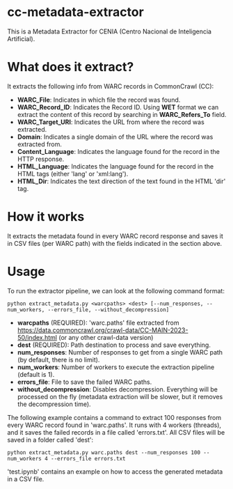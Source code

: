 # cc-metadata-extractor
This is a Metadata Extractor for CENIA (Centro Nacional de Inteligencia Artificial).

# What does it extract?
It extracts the following info from WARC records in CommonCrawl (CC):
- **WARC_File**: Indicates in which file the record was found.
- **WARC_Record_ID**: Indicates the Record ID. Using **WET** format we can extract the content of this record by searching in **WARC_Refers_To** field.
- **WARC_Target_URI**: Indicates the URL from where the record was extracted.
- **Domain**: Indicates a single domain of the URL where the record was extracted from.
- **Content_Language**: Indicates the language found for the record in the HTTP response.
- **HTML_Language**: Indicates the language found for the record in the HTML tags (either 'lang' or 'xml:lang').
- **HTML_Dir**: Indicates the text direction of the text found in the HTML 'dir' tag.

# How it works
It extracts the metadata found in every WARC record response and saves it in CSV files (per WARC path) with the fields indicated in the section above.

# Usage
To run the extractor pipeline, we can look at the following command format:
~~~
python extract_metadata.py <warcpaths> <dest> [--num_responses, --num_workers, --errors_file, --without_decompression]
~~~

- **warcpaths** (REQUIRED): 'warc.paths' file extracted from https://data.commoncrawl.org/crawl-data/CC-MAIN-2023-50/index.html (or any other crawl-data version)
- **dest** (REQUIRED): Path destination to process and save everything.
- **num_responses**: Number of responses to get from a single WARC path (by default, there is no limit).
- **num_workers**: Number of workers to execute the extraction pipeline (default is 1).
- **errors_file**: File to save the failed WARC paths.
- **without_decompression**: Disables decompression. Everything will be processed on the fly (metadata extraction will be slower, but it removes the decompression time).

The following example contains a command to extract 100 responses from every WARC record found in 'warc.paths'. It runs with 4 workers (threads), and it saves the failed records in a file called 'errors.txt'. All CSV files will be saved in a folder called 'dest':
~~~
python extract_metadata.py warc.paths dest --num_responses 100 --num_workers 4 --errors_file errors.txt
~~~


'test.ipynb' contains an example on how to access the generated metadata in a CSV file.

